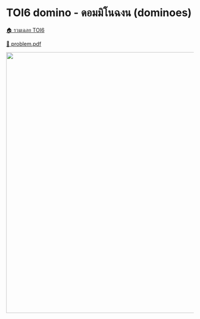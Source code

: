 <!-- @codegen_problem begin -->
# TOI6 domino - ดอมมิโนฉงน (dominoes)

[🏠 รวมเฉลย TOI6](../)

[💎 problem.pdf](./toi6_domino.pdf)

<img width="700" src="https://github.com/krist7599555/toi/assets/19445033/80c80822-7583-4bcd-a705-dae3eacdee85" />
<!-- @codegen_problem end -->
